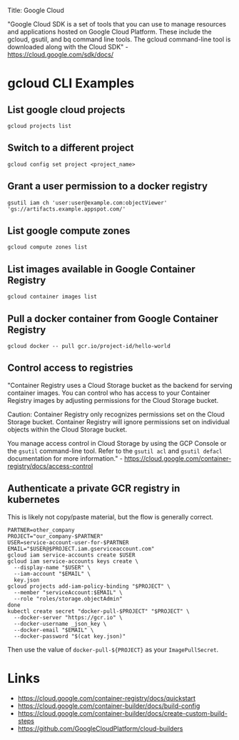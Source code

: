 Title: Google Cloud

"Google Cloud SDK is a set of tools that you can use to manage resources and applications hosted on Google Cloud Platform. These include the gcloud, gsutil, and bq command line tools. The gcloud command-line tool is downloaded along with the Cloud SDK" - <https://cloud.google.com/sdk/docs/>

# gcloud CLI Examples

## List google cloud projects

```
gcloud projects list
```

## Switch to a different project

```
gcloud config set project <project_name>
```

## Grant a user permission to a docker registry

```
gsutil iam ch 'user:user@example.com:objectViewer' 'gs://artifacts.example.appspot.com/'
```

## List google compute zones

`gcloud compute zones list`

## List images available in Google Container Registry

`gcloud container images list`

## Pull a docker container from Google Container Registry

`gcloud docker -- pull gcr.io/project-id/hello-world`

## Control access to registries

"Container Registry uses a Cloud Storage bucket as the backend for serving container images. You can control who has access to your Container Registry images by adjusting permissions for the Cloud Storage bucket.

Caution: Container Registry only recognizes permissions set on the Cloud Storage bucket. Container Registry will ignore permissions set on individual objects within the Cloud Storage bucket.

You manage access control in Cloud Storage by using the GCP Console or the `gsutil` command-line tool. Refer to the `gsutil acl` and `gsutil defacl` documentation for more information." - <https://cloud.google.com/container-registry/docs/access-control>


## Authenticate a private GCR registry in kubernetes

This is likely not copy/paste material, but the flow is generally correct.

```
PARTNER=other_company
PROJECT="our_company-$PARTNER"
USER=service-account-user-for-$PARTNER
EMAIL="$USER@$PROJECT.iam.gserviceaccount.com"
gcloud iam service-accounts create $USER
gcloud iam service-accounts keys create \
  --display-name "$USER" \
  --iam-account "$EMAIL" \
  key.json
gcloud projects add-iam-policy-binding "$PROJECT" \
  --member "serviceAccount:$EMAIL" \
  --role "roles/storage.objectAdmin"
done
kubectl create secret "docker-pull-$PROJECT" "$PROJECT" \
  --docker-server "https://gcr.io" \
  --docker-username _json_key \
  --docker-email "$EMAIL" \
  --docker-password "$(cat key.json)"
```

Then use the value of `docker-pull-${PROJECT}` as your `ImagePullSecret`.

# Links

- <https://cloud.google.com/container-registry/docs/quickstart>
- <https://cloud.google.com/container-builder/docs/build-config>
- <https://cloud.google.com/container-builder/docs/create-custom-build-steps>
- <https://github.com/GoogleCloudPlatform/cloud-builders>
